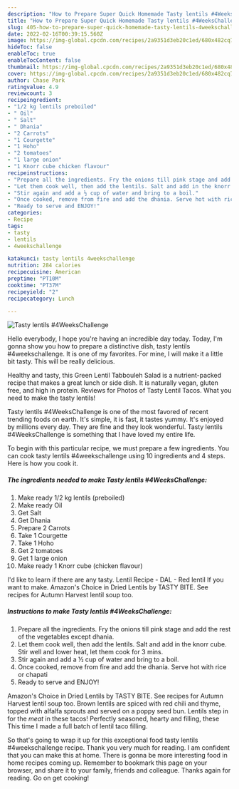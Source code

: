 ```yaml
---
description: "How to Prepare Super Quick Homemade Tasty lentils #4WeeksChallenge"
title: "How to Prepare Super Quick Homemade Tasty lentils #4WeeksChallenge"
slug: 405-how-to-prepare-super-quick-homemade-tasty-lentils-4weekschallenge
date: 2022-02-16T00:39:15.560Z
image: https://img-global.cpcdn.com/recipes/2a9351d3eb20c1ed/680x482cq70/tasty-lentils-4weekschallenge-recipe-main-photo.jpg
hideToc: false
enableToc: true
enableTocContent: false
thumbnail: https://img-global.cpcdn.com/recipes/2a9351d3eb20c1ed/680x482cq70/tasty-lentils-4weekschallenge-recipe-main-photo.jpg
cover: https://img-global.cpcdn.com/recipes/2a9351d3eb20c1ed/680x482cq70/tasty-lentils-4weekschallenge-recipe-main-photo.jpg
author: Chase Park
ratingvalue: 4.9
reviewcount: 3
recipeingredient:
- "1/2 kg lentils preboiled"
- " Oil"
- " Salt"
- " Dhania"
- "2 Carrots"
- "1 Courgette"
- "1 Hoho"
- "2 tomatoes"
- "1 large onion"
- "1 Knorr cube chicken flavour"
recipeinstructions:
- "Prepare all the ingredients. Fry the onions till pink stage and add the rest of the vegetables except dhania."
- "Let them cook well, then add the lentils. Salt and add in the knorr cube. Stir well and lower heat, let them cook for 3 mins."
- "Stir again and add a ½ cup of water and bring to a boil."
- "Once cooked, remove from fire and add the dhania. Serve hot with rice or chapati"
- "Ready to serve and ENJOY!"
categories:
- Recipe
tags:
- tasty
- lentils
- 4weekschallenge

katakunci: tasty lentils 4weekschallenge 
nutrition: 284 calories
recipecuisine: American
preptime: "PT10M"
cooktime: "PT37M"
recipeyield: "2"
recipecategory: Lunch

---
```



![Tasty lentils #4WeeksChallenge](https://img-global.cpcdn.com/recipes/2a9351d3eb20c1ed/680x482cq70/tasty-lentils-4weekschallenge-recipe-main-photo.jpg)

Hello everybody, I hope you're having an incredible day today. Today, I'm gonna show you how to prepare a distinctive dish, tasty lentils #4weekschallenge. It is one of my favorites. For mine, I will make it a little bit tasty. This will be really delicious.

Healthy and tasty, this Green Lentil Tabbouleh Salad is a nutrient-packed recipe that makes a great lunch or side dish. It is naturally vegan, gluten free, and high in protein. Reviews for Photos of Tasty Lentil Tacos. What you need to make the tasty lentils!

Tasty lentils #4WeeksChallenge is one of the most favored of recent trending foods on earth. It's simple, it is fast, it tastes yummy. It's enjoyed by millions every day. They are fine and they look wonderful. Tasty lentils #4WeeksChallenge is something that I have loved my entire life.


To begin with this particular recipe, we must prepare a few ingredients. You can cook tasty lentils #4weekschallenge using 10 ingredients and 4 steps. Here is how you cook it.

<!--inarticleads1-->

##### The ingredients needed to make Tasty lentils #4WeeksChallenge:

1. Make ready 1/2 kg lentils (preboiled)
1. Make ready  Oil
1. Get  Salt
1. Get  Dhania
1. Prepare 2 Carrots
1. Take 1 Courgette
1. Take 1 Hoho
1. Get 2 tomatoes
1. Get 1 large onion
1. Make ready 1 Knorr cube (chicken flavour)


I&#39;d like to learn if there are any tasty. Lentil Recipe - DAL - Red lentil If you want to make. Amazon&#39;s Choice in Dried Lentils by TASTY BITE. See recipes for Autumn Harvest lentil soup too. 

<!--inarticleads2-->

##### Instructions to make Tasty lentils #4WeeksChallenge:

1. Prepare all the ingredients. Fry the onions till pink stage and add the rest of the vegetables except dhania.
1. Let them cook well, then add the lentils. Salt and add in the knorr cube. Stir well and lower heat, let them cook for 3 mins.
1. Stir again and add a ½ cup of water and bring to a boil.
1. Once cooked, remove from fire and add the dhania. Serve hot with rice or chapati
1. Ready to serve and ENJOY!

Amazon&#39;s Choice in Dried Lentils by TASTY BITE. See recipes for Autumn Harvest lentil soup too. Brown lentils are spiced with red chili and thyme, topped with alfalfa sprouts and served on a poppy seed bun. Lentils step in for the *meat* in these tacos! Perfectly seasoned, hearty and filling, these This time I made a full batch of lentil taco filling. 

So that's going to wrap it up for this exceptional food tasty lentils #4weekschallenge recipe. Thank you very much for reading. I am confident that you can make this at home. There is gonna be more interesting food in home recipes coming up. Remember to bookmark this page on your browser, and share it to your family, friends and colleague. Thanks again for reading. Go on get cooking!
